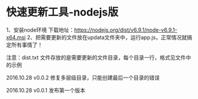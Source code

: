 # 快速更新工具-nodejs版

1、安装node环境
    下载地址：https://nodejs.org/dist/v6.9.1/node-v6.9.1-x64.msi
2、把需要更新的文件放在updata文件夹中，运行app.js，正常情况就搞定所有事情了！

注意：dist.txt 文件存放的是需要更新的文件目录，每个目录一行，格式见文件中的示例

2016.10.28
v0.0.2
修复多层级目录，只能创建最后一个目录的错误

2016.10.28
v0.0.1
发布第一个版本

